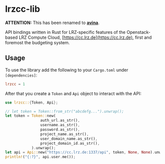 # lrzcc-lib

**ATTENTION:** This has been renamed to [**avina**](https://crates.io/crates/avina).

API bindings written in Rust for LRZ-specific features of
the Openstack-based LRZ Compute Cloud, [https://cc.lrz.de](https://cc.lrz.de), first and
foremost the budgeting system.

## Usage
To use the library add the following to your `Cargo.toml` under `[dependencies]`:
```toml
lrzcc = 1
```
After that you create a `Token` and `Api` object to interact with the API:
```rust
use lrzcc::{Token, Api};

// let token = Token::from_str("abcdefg...").unwrap();
let token = Token::new(
                auth_url.as_str(),
                username.as_str(),
                password.as_str(),
                project_name.as_str(),
                user_domain_name.as_str(),
                project_domain_id.as_str(),
            ).unwrap();
let api = Api::new("https://cc.lrz.de:1337/api", token, None, None).unwrap();
println!("{:?}", api.user.me());
```
